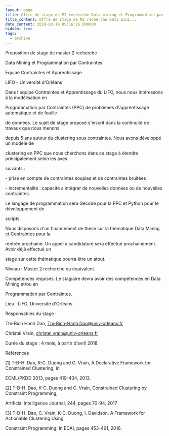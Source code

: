 ```yaml
---
layout: page
title: Offre de stage de M2 recherche Data mining et Programmation par contraintes
title_content: Offre de stage de M2 recherche Data mini...
date_content: 2018-02-19 09:16:26.000000
hidden: true
tags:
  - archive
---
```

Proposition de stage de master 2 recherche



Data Mining et Programmation par Contraintes



Equipe Contraintes et Apprentissage



LIFO - Université d'Orléans





Dans l'équipe Contraintes et Apprentissage du LIFO, nous nous intéressons à la
modélisation en



Programmation par Contraintes (PPC) de problèmes d'apprentissage automatique
et de fouille



de données. Le sujet de stage proposé s'inscrit dans la continuité de travaux
que nous menons



depuis 5 ans autour du clustering sous contraintes. Nous avons développé un
modèle de



clustering en PPC que nous cherchons dans ce stage à étendre principalement
selon les axes



suivants :



\- prise en compte de contraintes souples et de contraintes bruitées



\- incrémentalité : capacité à intégrer de nouvelles données ou de nouvelles
contraintes.



Le langage de programmation sera Gecode pour la PPC et Python pour le
développement de



scripts.



Nous disposons d'un financement de thèse sur la thématique Data Mining et
Contraintes pour la



rentrée prochaine. Un appel à candidature sera effectué prochainement. Avoir
déjà effectué un



stage sur cette thématique pourra être un atout.



Niveau : Master 2 recherche ou équivalent.



Compétences requises: Le stagiaire devra avoir des compétences en Data Mining
et/ou en



Programmation par Contraintes.



Lieu : LIFO, Université d'Orléans



Responsables du stage :



Thi-Bich Hanh Dao, Thi-Bich-Hanh.Dao@univ-orleans.fr



Christel Vrain, christel.vrain@univ-orleans.fr



Durée du stage : 4 mois, à partir d’avril 2018.



Références



[1] T-B-H. Dao, K-C. Duong and C. Vrain, A Declarative Framework for
Constrained Clustering, in



ECML/PKDD 2013, pages 419-434, 2013.



[2] T-B-H. Dao, K-C. Duong and C. Vrain, Constrained Clustering by Constraint
Programming,



Artificial Intelligence Journal, 244, pages 70-94, 2017



[3] T-B-H. Dao, C. Vrain, K-C. Duong, I. Davidson. A Framework for Actionable
Clustering Using



Constraint Programming. In ECAI, pages 453-461, 2016.

